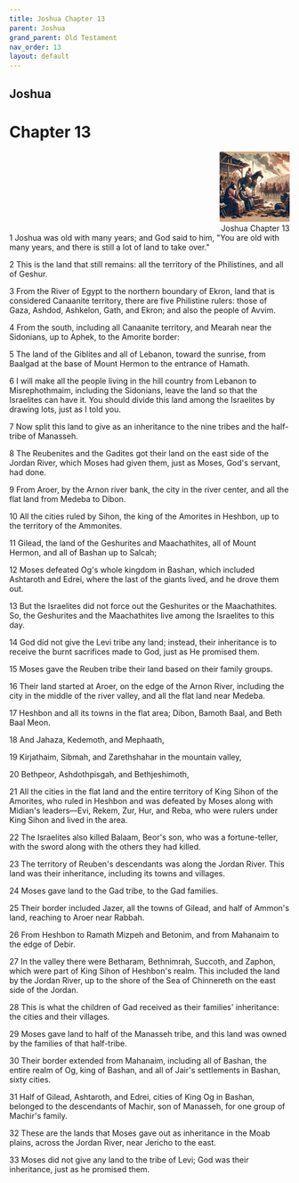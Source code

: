 ```yaml
---
title: Joshua Chapter 13
parent: Joshua
grand_parent: Old Testament
nav_order: 13
layout: default
---
```


## Joshua

# Chapter 13

<div style="clear: both; text-align: right;">
    <img src="/assets/Image/Joshua/500/13.jpg" alt="Joshua Chapter 13" class="chapter-image" style="max-width: 25%; height: auto;"/>
    <figcaption style="font-size: 14px;">Joshua Chapter 13</figcaption>
</div>
1 Joshua was old with many years; and God said to him, "You are old with many years, and there is still a lot of land to take over."

2 This is the land that still remains: all the territory of the Philistines, and all of Geshur.

3 From the River of Egypt to the northern boundary of Ekron, land that is considered Canaanite territory, there are five Philistine rulers: those of Gaza, Ashdod, Ashkelon, Gath, and Ekron; and also the people of Avvim.

4 From the south, including all Canaanite territory, and Mearah near the Sidonians, up to Aphek, to the Amorite border:

5 The land of the Giblites and all of Lebanon, toward the sunrise, from Baalgad at the base of Mount Hermon to the entrance of Hamath.

6 I will make all the people living in the hill country from Lebanon to Misrephothmaim, including the Sidonians, leave the land so that the Israelites can have it. You should divide this land among the Israelites by drawing lots, just as I told you.

7 Now split this land to give as an inheritance to the nine tribes and the half-tribe of Manasseh.

8 The Reubenites and the Gadites got their land on the east side of the Jordan River, which Moses had given them, just as Moses, God's servant, had done.

9 From Aroer, by the Arnon river bank, the city in the river center, and all the flat land from Medeba to Dibon.

10 All the cities ruled by Sihon, the king of the Amorites in Heshbon, up to the territory of the Ammonites.

11 Gilead, the land of the Geshurites and Maachathites, all of Mount Hermon, and all of Bashan up to Salcah;

12 Moses defeated Og's whole kingdom in Bashan, which included Ashtaroth and Edrei, where the last of the giants lived, and he drove them out.

13 But the Israelites did not force out the Geshurites or the Maachathites. So, the Geshurites and the Maachathites live among the Israelites to this day.

14 God did not give the Levi tribe any land; instead, their inheritance is to receive the burnt sacrifices made to God, just as He promised them.

15 Moses gave the Reuben tribe their land based on their family groups.

16 Their land started at Aroer, on the edge of the Arnon River, including the city in the middle of the river valley, and all the flat land near Medeba.

17 Heshbon and all its towns in the flat area; Dibon, Bamoth Baal, and Beth Baal Meon.

18 And Jahaza, Kedemoth, and Mephaath,

19 Kirjathaim, Sibmah, and Zarethshahar in the mountain valley,

20 Bethpeor, Ashdothpisgah, and Bethjeshimoth,

21 All the cities in the flat land and the entire territory of King Sihon of the Amorites, who ruled in Heshbon and was defeated by Moses along with Midian's leaders—Evi, Rekem, Zur, Hur, and Reba, who were rulers under King Sihon and lived in the area.

22 The Israelites also killed Balaam, Beor's son, who was a fortune-teller, with the sword along with the others they had killed.

23 The territory of Reuben's descendants was along the Jordan River. This land was their inheritance, including its towns and villages.

24 Moses gave land to the Gad tribe, to the Gad families.

25 Their border included Jazer, all the towns of Gilead, and half of Ammon's land, reaching to Aroer near Rabbah.

26 From Heshbon to Ramath Mizpeh and Betonim, and from Mahanaim to the edge of Debir.

27 In the valley there were Betharam, Bethnimrah, Succoth, and Zaphon, which were part of King Sihon of Heshbon's realm. This included the land by the Jordan River, up to the shore of the Sea of Chinnereth on the east side of the Jordan.

28 This is what the children of Gad received as their families' inheritance: the cities and their villages.

29 Moses gave land to half of the Manasseh tribe, and this land was owned by the families of that half-tribe.

30 Their border extended from Mahanaim, including all of Bashan, the entire realm of Og, king of Bashan, and all of Jair's settlements in Bashan, sixty cities.

31 Half of Gilead, Ashtaroth, and Edrei, cities of King Og in Bashan, belonged to the descendants of Machir, son of Manasseh, for one group of Machir's family.

32 These are the lands that Moses gave out as inheritance in the Moab plains, across the Jordan River, near Jericho to the east.

33 Moses did not give any land to the tribe of Levi; God was their inheritance, just as he promised them.


